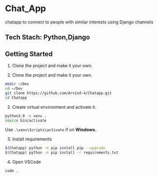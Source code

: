 # Chat_App
chatapp to connect to people with similar interests using Django channels

## Tech Stach: Python,Django

## Getting Started
1. Clone the project and make it your own.

1. Clone the project and make it your own.
```bash
mkdir ~/Dev
cd ~/Dev
git clone https://github.com/Arvind-4/Chatapp.git
cd Chatapp
```

2. Create virtual environment and activate it.

```bash
python3.9 -m venv .
source bin/activate
```
Use `.\venv\Scripts\activate` if on **Windows.**

3. Install requirements
```bash
$(Chatapp) python -m pip install pip --upgrade
$(Chatapp) python -m pip install -r requirements.txt
```

4. Open VSCode
```bash
code .
```
